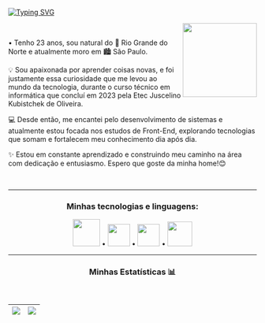 
[![Typing SVG](https://readme-typing-svg.demolab.com?font=Fira+Code&weight=650&pause=1000&color=F742CD&center=true&vCenter=true&random=true&width=435&lines=Ol%C3%A1%2C+eu+sou+a+Raquel)](https://git.io/typing-svg)

  <img align="right"
    width="150px"
    src="https://octodex.github.com/images/hula_loop_octodex03.gif">
    <br>

  <div>• Tenho 23 anos, sou natural do 🌵 Rio Grande do Norte e atualmente moro em 🏙️ São Paulo.

  💡 Sou apaixonada por aprender coisas novas, e foi justamente essa curiosidade que me levou ao mundo da tecnologia, durante o curso técnico em informática que concluí em 2023 pela Etec   Juscelino Kubistchek de Oliveira.

  💻 Desde então, me encantei pelo desenvolvimento de sistemas e atualmente estou focada nos estudos de Front-End, explorando tecnologias que somam e fortalecem meu conhecimento dia após   dia.

  ✨ Estou em constante aprendizado e construindo meu caminho na área com dedicação e entusiasmo.
  Espero que goste da minha home!😊</div>
  
  <br>
  
---

<div align="center">
  <h3 color="pink">Minhas tecnologias e linguagens: </h3>
  <img width="55px"
  src="https://cdn.jsdelivr.net/gh/devicons/devicon@latest/icons/css3/css3-original-wordmark.svg" />  •
  <img width="45px"
  src="https://cdn.jsdelivr.net/gh/devicons/devicon@latest/icons/javascript/javascript-plain.svg" />  •
  <img width="45px"
  src="https://cdn.jsdelivr.net/gh/devicons/devicon@latest/icons/html5/html5-original.svg" />  •
  <img width="50px"
  src="https://cdn.jsdelivr.net/gh/devicons/devicon@latest/icons/bootstrap/bootstrap-original.svg" />
</div>

---

 <div align=center> 
    <h3>Minhas Estatísticas 📊 </h3>
 </div>
 <br>
<div align=center>

   | ![](http://github-profile-summary-cards.vercel.app/api/cards/stats?username=raquelfeitosaa&theme=monokai) | ![](http://github-profile-summary-cards.vercel.app/api/cards/repos-per-language?username=raquelfeitosaa&theme=monokai) | 
   | :-: | :-: |

</div>


